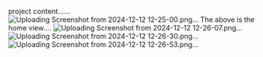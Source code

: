 project content......
![Uploading Screenshot from 2024-12-12 12-25-00.png…]()
The above is the home view....
![Uploading Screenshot from 2024-12-12 12-26-07.png…]()
![Uploading Screenshot from 2024-12-12 12-26-30.png…]()
![Uploading Screenshot from 2024-12-12 12-26-53.png…]()
